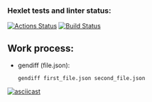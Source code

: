 ### Hexlet tests and linter status:
[![Actions Status](https://github.com/Un1que11/python-project-50/workflows/hexlet-check/badge.svg)](https://github.com/Un1que11/python-project-50/actions)
[![Build Status](https://github.com/Un1que11/python-project-50/actions/workflows/project-check.yml/badge.svg)](https://github.com/Un1que11/python-project-50/actions/workflows/project-check.yml)

## Work process:

+ gendiff (file.json):

      gendiff first_file.json second_file.json
[![asciicast](https://asciinema.org/a/l8rlpqIEXjQd4DLkVAw8RYKc7.svg)](https://asciinema.org/a/l8rlpqIEXjQd4DLkVAw8RYKc7)